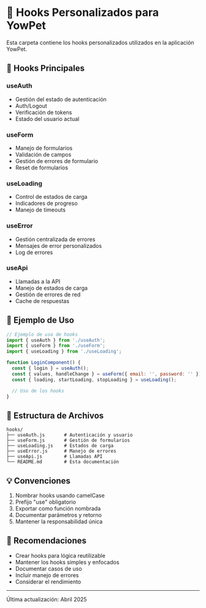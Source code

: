 # 📂 Hooks Personalizados para YowPet

Esta carpeta contiene los hooks personalizados utilizados en la aplicación YowPet.

## 🎣 Hooks Principales

### useAuth

- Gestión del estado de autenticación
- Auth/Logout
- Verificación de tokens
- Estado del usuario actual

### useForm

- Manejo de formularios
- Validación de campos
- Gestión de errores de formulario
- Reset de formularios

### useLoading

- Control de estados de carga
- Indicadores de progreso
- Manejo de timeouts

### useError

- Gestión centralizada de errores
- Mensajes de error personalizados
- Log de errores

### useApi

- Llamadas a la API
- Manejo de estados de carga
- Gestión de errores de red
- Cache de respuestas

## 📝 Ejemplo de Uso

```javascript
// Ejemplo de uso de hooks
import { useAuth } from './useAuth';
import { useForm } from './useForm';
import { useLoading } from './useLoading';

function LoginComponent() {
  const { login } = useAuth();
  const { values, handleChange } = useForm({ email: '', password: '' });
  const { loading, startLoading, stopLoading } = useLoading();

  // Uso de los hooks
}
```

## 🔧 Estructura de Archivos

``` plantext
hooks/
├── useAuth.js       # Autenticación y usuario
├── useForm.js       # Gestión de formularios
├── useLoading.js    # Estados de carga
├── useError.js      # Manejo de errores
├── useApi.js        # Llamadas API
└── README.md        # Esta documentación
```

## 💡 Convenciones

1. Nombrar hooks usando camelCase
2. Prefijo "use" obligatorio
3. Exportar como función nombrada
4. Documentar parámetros y retorno
5. Mantener la responsabilidad única

## 🚀 Recomendaciones

- Crear hooks para lógica reutilizable
- Mantener los hooks simples y enfocados
- Documentar casos de uso
- Incluir manejo de errores
- Considerar el rendimiento

---
Última actualización: Abril 2025
